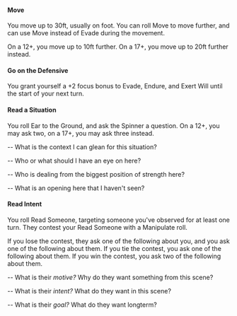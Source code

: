 #### Move
You move up to 30ft, usually on foot. You can roll Move to move further, and can use Move instead of Evade during the movement.

On a 12+, you move up to 10ft further. On a 17+, you move up to 20ft further instead.

#### Go on the Defensive
You grant yourself a +2 focus bonus to Evade, Endure, and Exert Will until the start of your next turn.

#### Read a Situation
You roll Ear to the Ground, and ask the Spinner a question. On a 12+, you may ask two, on a 17+, you may ask three instead.

-- What is the context I can glean for this situation?

-- Who or what should I have an eye on here?

-- Who is dealing from the biggest position of strength here?

-- What is an opening here that I haven't seen?

#### Read Intent
You roll Read Someone, targeting someone you've observed for at least one turn. They contest your Read Someone with a Manipulate roll. 

If you lose the contest, they ask one of the following about you, and you ask one of the following about them. If you tie the contest, you ask one of the following about them. If you win the contest, you ask two of the following about them.

-- What is their _motive?_ Why do they want something from this scene?

-- What is their _intent?_ What do they want in this scene?

-- What is their _goal?_ What do they want longterm?
